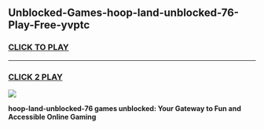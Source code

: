 
## Unblocked-Games-hoop-land-unblocked-76-Play-Free-yvptc
<h3>
<a href="https://premium76.site?title=hoop-land-unblocked-76&ref=18A">CLICK TO PLAY</a></h3>
<hr>

<h3>
<a href="https://premium76.site?title=hoop-land-unblocked-76&ref=18A">CLICK 2 PLAY</a>
  
</h3>

<a href="https://premium76.site?title=hoop-land-unblocked-76&ref=18A"><img src="https://clearcache.store/games.png"></a>


**hoop-land-unblocked-76 games unblocked: Your Gateway to Fun and Accessible Online Gaming**
